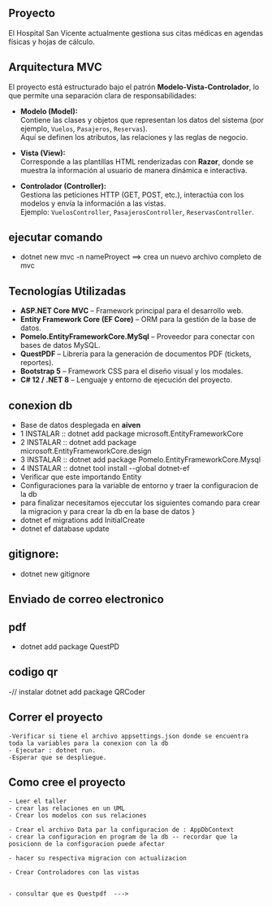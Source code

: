 ## Proyecto 
El Hospital San Vicente actualmente gestiona sus citas médicas en agendas físicas y hojas de
cálculo.

## Arquitectura  MVC

El proyecto está estructurado bajo el patrón **Modelo-Vista-Controlador**, lo que permite una separación clara de responsabilidades:

- **Modelo (Model):**  
  Contiene las clases y objetos que representan los datos del sistema (por ejemplo, `Vuelos`, `Pasajeros`, `Reservas`).  
  Aquí se definen los atributos, las relaciones y las reglas de negocio.

- **Vista (View):**  
  Corresponde a las plantillas HTML renderizadas con **Razor**, donde se muestra la información al usuario de manera dinámica e interactiva.

- **Controlador (Controller):**  
  Gestiona las peticiones HTTP (GET, POST, etc.), interactúa con los modelos y envía la información a las vistas.  
  Ejemplo: `VuelosController`, `PasajerosController`, `ReservasController`.


## ejecutar comando
- dotnet new mvc -n nameProyect   ==> crea un nuevo archivo completo de mvc

##  Tecnologías Utilizadas

- **ASP.NET Core MVC** – Framework principal para el desarrollo web.
- **Entity Framework Core (EF Core)** – ORM para la gestión de la base de datos.
- **Pomelo.EntityFrameworkCore.MySql** – Proveedor para conectar con bases de datos MySQL.
- **QuestPDF** – Librería para la generación de documentos PDF (tickets, reportes).
- **Bootstrap 5** – Framework CSS para el diseño visual y los modales.
- **C# 12 / .NET 8** – Lenguaje y entorno de ejecución del proyecto.

## conexion db
- Base de datos desplegada en **aiven**
- 1 INSTALAR  :: dotnet add package microsoft.EntityFrameworkCore
- 2 INSTALAR  :: dotnet add package microsoft.EntityFrameworkCore.design
-  3 INSTALAR  :: dotnet add package Pomelo.EntityFrameworkCore.Mysql
-  4  INSTALAR  :: dotnet tool install --global dotnet-ef
- Verificar que este importando Entity
- Configuraciones para la variable de entorno y traer la configuracion de la db
- para finalizar necesitamos ejeccutar los siguientes comando para crear la migracion y para crear la db en la base de datos }
-  dotnet ef migrations add InitialCreate
- dotnet ef database update

## gitignore:
- dotnet new gitignore

## Enviado de correo electronico  


## pdf
-  dotnet add package QuestPD

## codigo qr
-// instalar dotnet add package QRCoder


## Correr el proyecto

    -Verificar si tiene el archivo appsettings.json donde se encuentra toda la variables para la conexion con la db
    - Ejecutar : dotnet run.
    -Esperar que se despliegue. 
## Como cree el proyecto

    - Leer el taller 
    - crear las relaciones en un UML 
    - Crear los modelos con sus relaciones 

    - Crear el archivo Data par la configuracion de : AppDbContext
    - crear la configuracion en program de la db -- recordar que la posicionn de la configuracion puede afectar 

    - hacer su respectiva migracion con actualizacion 

    - Crear Controladores con las vistas


    - consultar que es Questpdf  ---> 